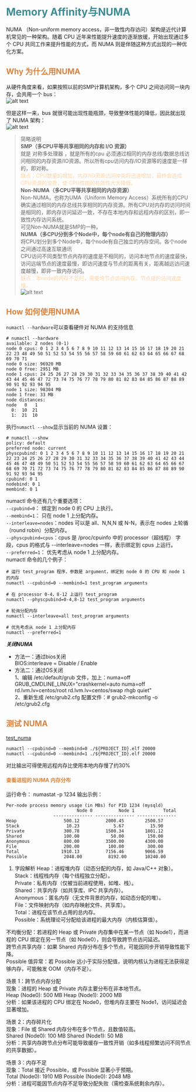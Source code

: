 # <font  color='3d8c95'>Memory Affinity与NUMA</font>
NUMA （Non-uniform memory access，非一致性内存访问）架构是近代计算机常见的一种架构。随着 CPU 近年来性能提升速度的逐渐放缓，开始出现通过多个 CPU 共同工作来提升性能的方式，而 NUMA 则是伴随这种方式出现的一种优化方案。

## <font  color='dc843f'>Why 为什么用NUMA</font>
从硬件角度来看，如果按照以前的SMP计算机架构，多个 CPU 之间访问同一块内存，会共用一个 bus：  
![alt text](assets/images/UniformMemoryAccess.png)

但是这样一来，bus 就很可能出现性能瓶颈，导致整体性能的降低，因此就出现了 NUMA 架构：  
![alt text](assets/images/NUMA.png)

>简略说明  
**SMP（多CPU平等共享相同的内存和 I/O 资源）**  
就是 对称多处理器 ，就是所有的cpu 必须通过相同的内存总线/数据总线访问相同的内存资源/IO资源。所以所有cpu访问内存/IO资源等的速度是一样的，即对称。  
<font  color='fed3a8'>缺点：CPU数量的增加，内存/IO资源访问冲突将迅速增加，最终会造成CPU资源的浪费，使 CPU性能的有效性大大降低。</font>  
**Non-NUMA（多CPU平等共享相同的内存资源）**  
Non-NUMA，也称为UMA（Uniform Memory Access）系统所有的CPU确实通过相同的内存总线共享相同的内存资源。所有CPU对内存的访问时间是相同的，即内存访问延迟一致，不存在本地内存和远程内存的区别，即一致性内存访问系统。    
可见Non-NUMA就是SMP的一种。  
**NUMA（多CPU分到多个Node中，每个node有自己的物理内存）**  
将CPU划分到多个Node中，每个node有自己独立的内存空间。各个node之间通过高速互联通讯  
CPU访问不同类型节点内存的速度是不相同的，访问本地节点的速度最快，访问远端节点的速度最慢，即访问速度与节点的距离有关，距离越远访问速度越慢，即非一致内存访问。  
<font  color='fed3a8'>缺点：本node的内存不足时，需要垮节点访问内存，节点接的访问速度慢。</font>  
![alt text](assets/images/remote_access.png)

## <font  color='dc843f'>How 如何使用NUMA</font>
`numactl --hardware`可以查看硬件对 NUMA 的支持信息
```
# numactl --hardware
available: 2 nodes (0-1)
node 0 cpus: 0 1 2 3 4 5 6 7 8 9 10 11 12 13 14 15 16 17 18 19 20 21 22 23 48 49 50 51 52 53 54 55 56 57 58 59 60 61 62 63 64 65 66 67 68 69 70 71
node 0 size: 96920 MB
node 0 free: 2951 MB
node 1 cpus: 24 25 26 27 28 29 30 31 32 33 34 35 36 37 38 39 40 41 42 43 44 45 46 47 72 73 74 75 76 77 78 79 80 81 82 83 84 85 86 87 88 89 90 91 92 93 94 95
node 1 size: 98304 MB
node 1 free: 33 MB
node distances:
node   0   1 
  0:  10  21 
  1:  21  10
```
执行`numactl --show`显示当前的 NUMA 设置：
```
# numactl --show
policy: default
preferred node: current
physcpubind: 0 1 2 3 4 5 6 7 8 9 10 11 12 13 14 15 16 17 18 19 20 21 22 23 24 25 26 27 28 29 30 31 32 33 34 35 36 37 38 39 40 41 42 43 44 45 46 47 48 49 50 51 52 53 54 55 56 57 58 59 60 61 62 63 64 65 66 67 68 69 70 71 72 73 74 75 76 77 78 79 80 81 82 83 84 85 86 87 88 89 90 91 92 93 94 95 
cpubind: 0 1 
nodebind: 0 1 
membind: 0 1 
```
numactl 命令还有几个重要选项：  
`--cpubind=0`： 绑定到 node 0 的 CPU 上执行。  
`--membind=1`： 只在 node 1 上分配内存。  
`--interleave=nodes`：nodes 可以是 all、N,N,N 或 N-N，表示在 nodes 上轮循（round robin）分配内存。  
`--physcpubind=cpus`：cpus 是 /proc/cpuinfo 中的 processor（超线程） 字段，cpus 的格式与 --interleave=nodes 一样，表示绑定到 cpus 上运行。  
`--preferred=1`： 优先考虑从 node 1 上分配内存。  
numactl 命令的几个例子：
```
# 运行 test_program 程序，参数是 argument，绑定到 node 0 的 CPU 和 node 1 的内存
numactl --cpubind=0 --membind=1 test_program arguments
 
# 在 processor 0-4，8-12 上运行 test_program
numactl --physcpubind=0-4,8-12 test_program arguments
 
# 轮询分配内存
numactl --interleave=all test_program arguments
 
# 优先考虑从 node 1 上分配内存
numactl --preferred=1
```

***关闭NUMA***  
- 方法一：通过bios关闭  
BIOS:interleave = Disable / Enable
- 方法二：通过OS关闭  
1、编辑 /etc/default/grub 文件，加上：numa=off
GRUB_CMDLINE_LINUX="crashkernel=auto numa=off rd.lvm.lv=centos/root rd.lvm.lv=centos/swap rhgb quiet"  
2、重新生成 /etc/grub2.cfg 配置文件：# grub2-mkconfig -o /etc/grub2.cfg

## <font  color='dc843f'>测试 NUMA</font>
[test_numa](assets/test_NUMA/test_numa.cpp)
```
numactl --cpubind=0 --membind=0 ./${PROJECT_ID}.elf 20000
numactl --cpubind=0 --membind=1 ./${PROJECT_ID}.elf 20000 
```
对比输出可得使用远程内存比使用本地内存慢了约30%

#### <font color="dc843f">查看进程的 NUMA 内存分布</font>
运行命令：
numastat -p 1234
输出示例：
```
Per-node process memory usage (in MBs) for PID 1234 (mysqld)
                           Node 0          Node 1           Total
                  --------------- --------------- ---------------
Heap                  500.12          2000.45        2500.57
Stack                  10.23             5.67          15.90
Private               300.78          1500.34        1801.12
Shared                100.00            50.00         150.00
Anonymous             800.00          3500.00        4300.00
File                  200.00           100.00         300.00
Total                1910.13          7156.46        9066.59
Possible              2048.00          8192.00       10240.00
```

1. 字段解析
Heap：进程堆内存（动态分配的内存，如 Java/C++ 对象）。  
Stack：线程栈内存（每个线程独立分配）。  
Private：私有内存（仅被当前进程使用，如堆、栈）。  
Shared：共享内存（如共享库、IPC 共享内存）。  
Anonymous：匿名内存（无文件背景的内存，如动态分配的堆）。  
File：文件映射内存（如内存映射文件、共享库）。  
Total：进程在该节点占用的总内存。  
Possible：系统理论可分配给该进程的最大内存（内核估算值）。

不均衡分配：若进程的 Heap 或 Private 内存集中在某一节点（如 Node1），而进程的 CPU 绑定在另一节点（如 Node0），则会导致跨节点访问延迟。  
跨节点共享内存：如果 Shared 内存分布在多个节点，可能因同步开销导致性能下降。  
Possible 值异常：若 Possible 远小于实际分配值，说明内核认为进程无法获得足够内存，可能触发 OOM（内存不足）。  

场景 1：跨节点内存分配  
现象：进程的 Heap 或 Private 内存主要分布在非本地节点。  
Heap (Node0): 500 MB   Heap (Node1): 2000 MB  
分析：如果该进程的 CPU 绑定在 Node0，但堆内存主要在 Node1，访问延迟会显著增加。  

场景 2：内存碎片化  
现象：File 或 Shared 内存分布在多个节点，且数值较高。  
Shared (Node0): 100 MB   Shared (Node1): 50 MB  
分析：共享内存跨节点分布可能导致缓存一致性开销（如多线程频繁访问不同节点的共享数据）。  

场景 3：内存不足  
现象：Total 接近 Possible，或 Possible 显著小于预期。  
Total (Node0): 1910 MB   Possible (Node0): 2048 MB  
分析：进程可能因节点内存不足导致分配失败（需检查系统剩余内存）。  